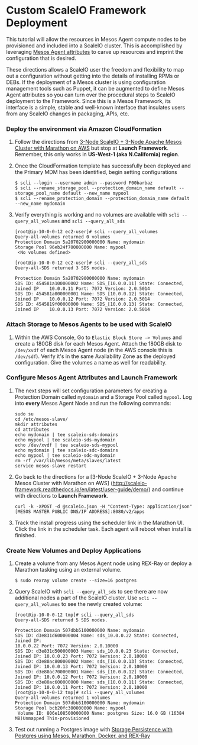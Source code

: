 # Custom ScaleIO Framework Deployment

This tutorial will allow the resources in Mesos Agent compute nodes to be
provisioned and included into a ScaleIO cluster. This is accomplished by
leveraging [Mesos Agent attributes](http://mesos.apache.org/documentation/latest/attributes-resources/) to carve up resources and imprint the configuration that is desired.

These directions allows a ScaleIO user the freedom and flexibility to map out a
configuration without getting into the details of installing RPMs or DEBs. If
the deployment of a Mesos cluster is using configuration management tools such
as Puppet, it can be augmented to define Mesos Agent attributes so you can turn
over the procedural steps to ScaleIO deployment to the Framework. Since this is
a Mesos Framework, its interface is a simple, stable and well-known interface
that insulates users from any ScaleIO changes in packaging, APIs, etc.

### Deploy the environment via Amazon CloudFormation

1. Follow the directions from [3-Node ScaleIO + 3-Node Apache Mesos Cluster with
Marathon on AWS](http://scaleio-framework.readthedocs.io/en/latest/user-guide/demo/) but stop at  **Launch Framework**. Remember, this only works in **US-West-1 (aka N.California) region**.

2. Once the CloudFormation template has successfully been deployed and the
Primary MDM has been identified, begin setting configurations

    ```
    $ scli --login --username admin --password F00barbaz
    $ scli --rename_storage_pool --protection_domain_name default --storage_pool_name default --new_name mypool
    $ scli --rename_protection_domain --protection_domain_name default
    --new_name mydomain
    ```

3. Verify everything is working and no volumes are available with `scli
--query_all_volumes` and `scli --query_all_sds`
    ```
    [root@ip-10-0-0-12 ec2-user]# scli --query_all_volumes
    Query-all-volumes returned 0 volumes
    Protection Domain 5a20702900000000 Name: mydomain
    Storage Pool 96eb24f700000000 Name: mypool
     <No volumes defined>

    [root@ip-10-0-0-12 ec2-user]# scli --query_all_sds
    Query-all-SDS returned 3 SDS nodes.

    Protection Domain 5a20702900000000 Name: mydomain
    SDS ID: 454581a100000002 Name: SDS_[10.0.0.11] State: Connected, Joined IP    10.0.0.11 Port: 7072 Version: 2.0.5014
    SDS ID: 454581a000000001 Name: SDS_[10.0.0.12] State: Connected, Joined IP    10.0.0.12 Port: 7072 Version: 2.0.5014
    SDS ID: 4545819f00000000 Name: SDS_[10.0.0.13] State: Connected, Joined IP    10.0.0.13 Port: 7072 Version: 2.0.5014
    ```


### Attach Storage to Mesos Agents to be used with ScaleIO
1. Within the AWS Console, Go to `Elastic Block Store -> Volumes` and create
a 180GB disk for each Mesos Agent. Attach the 180GB disk to `/dev/xvdf` of each
Mesos Agent node (in the AWS console this is `/dev/sdf`). Verify it's in the
same Availability Zone as the deployed configuration. Give the volumes a name as
well for readability.

### Configure Mesos Agent Attributes and Launch Framework
1. The next steps will set configuration parameters for creating a Protection
Domain called `mydomain` and a Storage Pool called `mypool`. Log into **every** Mesos Agent Node and run the following commands:

    ```
    sudo su
    cd /etc/mesos-slave/
    mkdir attributes
    cd attributes
    echo mydomain | tee scaleio-sds-domains
    echo mypool | tee scaleio-sds-mydomain
    echo /dev/xvdf | tee scaleio-sds-mypool
    echo mydomain | tee scaleio-sdc-domains
    echo mypool | tee scaleio-sdc-mydomain
    rm -rf /var/lib/mesos/meta/slaves/latest
    service mesos-slave restart
    ```

2. Go back to the directions for a [3-Node ScaleIO + 3-Node Apache Mesos Cluster
with Marathon on AWS]
(http://scaleio-framework.readthedocs.io/en/latest/user-guide/demo/) and continue with directions to **Launch Framework**.

    ```
    curl -k -XPOST -d @scaleio.json -H "Content-Type: application/json" [MESOS MASTER PUBLIC DNS/IP ADDRESS]:8080/v2/apps
    ```

3. Track the install progress using the scheduler link in the Marathon
UI. Click the link in the scheduler task. Each agent will reboot when install is
finished. 

### Create New Volumes and Deploy Applications
1. Create a volume from any Mesos Agent node using REX-Ray or
deploy a Marathon tasking using an external volume.

    ```
    $ sudo rexray volume create --size=16 postgres
    ```

2. Query ScaleIO with `scli --query_all_sds` to see there are now additional
nodes a part of the ScaleIO cluster. Use `scli --query_all_volumes` to see the
newly created volume:

    ```
    [root@ip-10-0-0-12 tmp]# scli --query_all_sds
    Query-all-SDS returned 5 SDS nodes.

    Protection Domain 507dbb5100000000 Name: mydomain
    SDS ID: d3e831d600000004 Name: sds_10.0.0.22 State: Connected, Joined IP:
    10.0.0.22 Port: 7072 Version: 2.0.10000
    SDS ID: d3e831d500000003 Name: sds_10.0.0.23 State: Connected, Joined IP: 10.0.0.23 Port: 7072 Version: 2.0.10000
    SDS ID: d3e80ac800000002 Name: sds_[10.0.0.13] State: Connected, Joined IP: 10.0.0.13 Port: 7072 Version: 2.0.10000
    SDS ID: d3e80ac700000001 Name: sds_[10.0.0.12] State: Connected, Joined IP: 10.0.0.12 Port: 7072 Version: 2.0.10000
    SDS ID: d3e80ac600000000 Name: sds_[10.0.0.11] State: Connected, Joined IP: 10.0.0.11 Port: 7072 Version: 2.0.10000
    [root@ip-10-0-0-12 tmp]# scli --query_all_volumes
    Query-all-volumes returned 1 volumes
    Protection Domain 507dbb5100000000 Name: mydomain
    Storage Pool bcb20fc300000000 Name: mypool
     Volume ID: 806e108500000000 Name: postgres Size: 16.0 GB (16384 MB)Unmapped Thin-provisioned
    ```

3. Test out running a Postgres image with [Storage Persistence with Postgres using Mesos, Marathon, Docker, and REX-Ray](https://github.com/codedellemc/labs/tree/master/demo-persistence-with-postgres-marathon-docker)